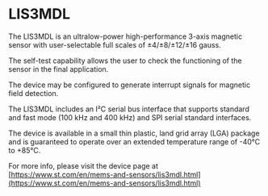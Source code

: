 # LIS3MDL

The LIS3MDL is an ultralow-power high-performance 3-axis magnetic sensor with
user-selectable full scales of ±4/±8/±12/±16 gauss.

The self-test capability allows the user to check the functioning of the sensor
in the final application.

The device may be configured to generate interrupt signals for magnetic field
detection.

The LIS3MDL includes an I²C serial bus interface that supports standard and
fast mode (100 kHz and 400 kHz) and SPI serial standard interfaces.

The device is available in a small thin plastic, land grid array (LGA) package
and is guaranteed to operate over an extended temperature range of -40°C to +85°C.

For more info, please visit the device page at [https://www.st.com/en/mems-and-sensors/lis3mdl.html](https://www.st.com/en/mems-and-sensors/lis3mdl.html)

